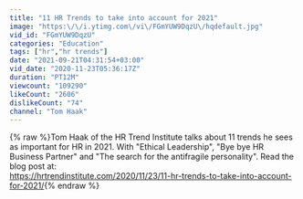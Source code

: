 ```yaml
---
title: "11 HR Trends to take into account for 2021"
image: "https:\/\/i.ytimg.com\/vi\/FGmYUW9DqzU\/hqdefault.jpg"
vid_id: "FGmYUW9DqzU"
categories: "Education"
tags: ["hr","hr trends"]
date: "2021-09-21T04:31:54+03:00"
vid_date: "2020-11-23T05:36:17Z"
duration: "PT12M"
viewcount: "109290"
likeCount: "2606"
dislikeCount: "74"
channel: "Tom Haak"
---
```

{% raw %}Tom Haak of the HR Trend Institute talks about 11 trends he sees as important for HR in 2021. With &quot;Ethical Leadership&quot;, &quot;Bye bye HR Business Partner&quot; and &quot;The search for the antifragile personality&quot;. Read the blog post at: <br /><a rel="nofollow" target="blank" href="https://hrtrendinstitute.com/2020/11/23/11-hr-trends-to-take-into-account-for-2021/">https://hrtrendinstitute.com/2020/11/23/11-hr-trends-to-take-into-account-for-2021/</a>{% endraw %}
